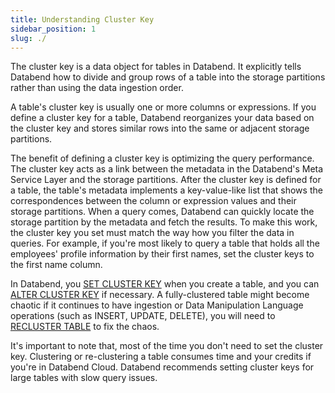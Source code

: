 ```yaml
---
title: Understanding Cluster Key
sidebar_position: 1
slug: ./
---
```


The cluster key is a data object for tables in Databend. It explicitly tells Databend how to divide and group rows of a table into the storage partitions rather than using the data ingestion order. 

A table's cluster key is usually one or more columns or expressions. If you define a cluster key for a table, Databend reorganizes your data based on the cluster key and stores similar rows into the same or adjacent storage partitions.

The benefit of defining a cluster key is optimizing the query performance.   The cluster key acts as a link between the metadata in the Databend's Meta Service Layer and the storage partitions. After the cluster key is defined for a table, the table's metadata implements a key-value-like list that shows the correspondences between the column or expression values and their storage partitions. When a query comes, Databend can quickly locate the storage partition by the metadata and fetch the results. To make this work, the cluster key you set must match the way how you filter the data in queries. For example, if you're most likely to query a table that holds all the employees' profile information by their first names, set the cluster keys to the first name column.

In Databend, you [SET CLUSTER KEY](dml-set-cluster-key.md) when you create a table, and you can [ALTER CLUSTER KEY](dml-alter-cluster-key.md) if necessary. A fully-clustered table might become chaotic if it continues to have ingestion or Data Manipulation Language operations (such as INSERT, UPDATE, DELETE), you will need to [RECLUSTER TABLE](./dml-recluster-table.md) to fix the chaos.

It's important to note that, most of the time you don't need to set the cluster key. Clustering or re-clustering a table consumes time and your credits if you're in Databend Cloud. Databend recommends setting cluster keys for large tables with slow query issues.